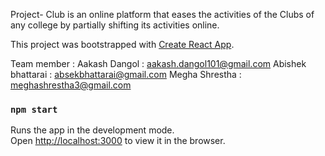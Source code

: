 Project- Club is an online platform that eases the activities of the Clubs of any college by partially shifting its activities online. 


This project was bootstrapped with [Create React App](https://github.com/facebook/create-react-app).

Team member :
Aakash Dangol : aakash.dangol101@gmail.com
Abishek bhattarai : absekbhattarai@gmail.com
Megha Shrestha : meghashrestha3@gmail.com

### `npm start`

Runs the app in the development mode.<br />
Open [http://localhost:3000](http://localhost:3000) to view it in the browser.


